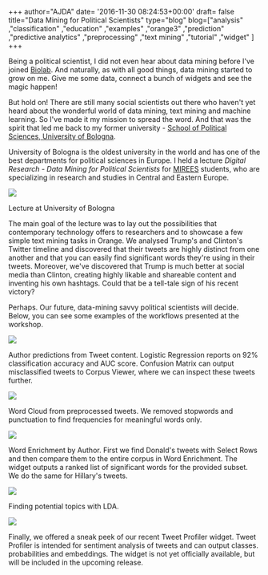 +++
author="AJDA"
date= '2016-11-30 08:24:53+00:00'
draft= false
title="Data Mining for Political Scientists"
type="blog"
blog=["analysis" ,"classification" ,"education" ,"examples" ,"orange3" ,"prediction"  ,"predictive analytics" ,"preprocessing" ,"text mining" ,"tutorial" ,"widget" ]
+++

Being a political scientist, I did not even hear about data mining before I've joined [Biolab](https://www.facebook.com/biolab.si). And naturally, as with all good things, data mining started to grow on me. Give me some data, connect a bunch of widgets and see the magic happen!

But hold on! There are still many social scientists out there who haven't yet heard about the wonderful world of data mining, text mining and machine learning. So I've made it my mission to spread the word. And that was the spirit that led me back to my former university - [School of Political Sciences, University of Bologna](http://www.politicalsciences.unibo.it/en/index.htm).

University of Bologna is the oldest university in the world and has one of the best departments for political sciences in Europe. I held a lecture _Digital Research - Data Mining for Political Scientists_ for [MIREES](http://corsi.unibo.it/2Cycle/mirees/Pages/default.aspx) students, who are specializing in research and studies in Central and Eastern Europe.

![](/images/2016/11/Pretnar-22.jpg)

Lecture at University of Bologna

The main goal of the lecture was to lay out the possibilities that contemporary technology offers to researchers and to showcase a few simple text mining tasks in Orange. We analysed Trump's and Clinton's Twitter timeline and discovered that their tweets are highly distinct from one another and that you can easily find significant words they're using in their tweets. Moreover, we've discovered that Trump is much better at social media than Clinton, creating highly likable and shareable content and inventing his own hashtags. Could that be a tell-tale sign of his recent victory?

Perhaps. Our future, data-mining savvy political scientists will decide. Below, you can see some examples of the workflows presented at the workshop.

![](/images/2016/11/Bologna-workflow1.png)

Author predictions from Tweet content. Logistic Regression reports on 92% classification accuracy and AUC score. Confusion Matrix can output misclassified tweets to Corpus Viewer, where we can inspect these tweets further.



![](/images/2016/11/Bologna-wordcloud.png)

Word Cloud from preprocessed tweets. We removed stopwords and punctuation to find frequencies for meaningful words only.



![](/images/2016/11/Bologna-enrichment.png)

Word Enrichment by Author. First we find Donald's tweets with Select Rows and then compare them to the entire corpus in Word Enrichment. The widget outputs a ranked list of significant words for the provided subset. We do the same for Hillary's tweets.



![](/images/2016/11/Bologna-topicmodelling.png)

Finding potential topics with LDA.



![](/images/2016/11/Bologna-emotions.png)

Finally, we offered a sneak peek of our recent Tweet Profiler widget. Tweet Profiler is intended for sentiment analysis of tweets and can output classes. probabilities and embeddings. The widget is not yet officially available, but will be included in the upcoming release.

